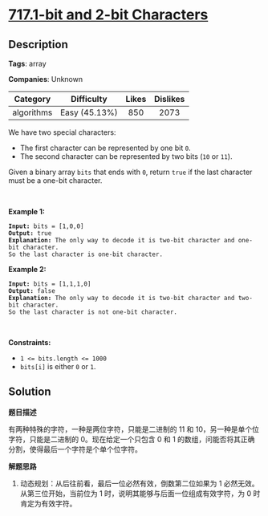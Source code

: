 # [717.1-bit and 2-bit Characters](https://leetcode.com/problems/1-bit-and-2-bit-characters/description/)

## Description

**Tags**: array

**Companies**: Unknown

| Category | Difficulty | Likes | Dislikes |
| :------: | :--------: | :---: | :------: |
| algorithms | Easy (45.13%) | 850 | 2073 |

<p>We have two special characters:</p>
<ul>
  <li>The first character can be represented by one bit <code>0</code>.</li>
  <li>The second character can be represented by two bits (<code>10</code> or <code>11</code>).</li>
</ul>
<p>Given a binary array <code>bits</code> that ends with <code>0</code>, return <code>true</code> if the last character must be a one-bit character.</p>
<p>&nbsp;</p>
<p><strong class="example">Example 1:</strong></p>
<pre><code><strong>Input:</strong> bits = [1,0,0]
<strong>Output:</strong> true
<strong>Explanation:</strong> The only way to decode it is two-bit character and one-bit character.
So the last character is one-bit character.</code></pre>
<p><strong class="example">Example 2:</strong></p>
<pre><code><strong>Input:</strong> bits = [1,1,1,0]
<strong>Output:</strong> false
<strong>Explanation:</strong> The only way to decode it is two-bit character and two-bit character.
So the last character is not one-bit character.</code></pre>
<p>&nbsp;</p>
<p><strong>Constraints:</strong></p>
<ul>
  <li><code>1 &lt;= bits.length &lt;= 1000</code></li>
  <li><code>bits[i]</code> is either <code>0</code> or <code>1</code>.</li>
</ul>

## Solution

**题目描述**

有两种特殊的字符，一种是两位字符，只能是二进制的 11 和 10，另一种是单个位字符，只能是二进制的 0。现在给定一个只包含 0 和 1 的数组，问能否将其正确分割，使得最后一个字符是个单个位字符。

**解题思路**

1. 动态规划：从后往前看，最后一位必然有效，倒数第二位如果为 1 必然无效。从第三位开始，当前位为 1 时，说明其能够与后面一位组成有效字符，为 0 时肯定为有效字符。

